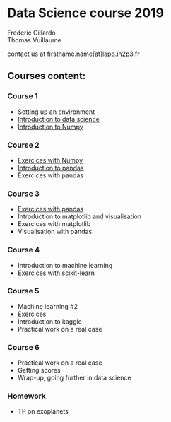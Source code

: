 # Data Science course 2019


Frederic Gillardo    
Thomas Vuillaume   

contact us at firstname.name[at]lapp.in2p3.fr


## Courses content:

### Course 1

- Setting up an environment
- [Introduction to data science](M1_DataScience_intro1.pptx)
- [Introduction to Numpy](numpy)


### Course 2

- [Exercices with Numpy](numpy/Numpy_GalaxyMultiWaveLength.ipynb)
- [Introduction to pandas](pandas/README.md)
- Exercices with pandas


### Course 3
- [Exercices with pandas](pandas/README.md)
- Introduction to matplotlib and visualisation
- Exercices with matplotlib
- Visualisation with pandas


### Course 4
- Introduction to machine learning
- Exercices with scikit-learn

### Course 5
- Machine learning #2
- Exercices
- Introduction to kaggle
- Practical work on a real case

### Course 6
- Practical work on a real case
- Getting scores
- Wrap-up, going further in data science


### Homework
- TP on exoplanets
